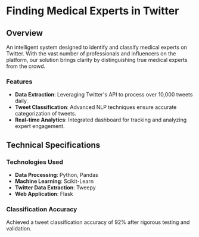 # Finding Medical Experts in Twitter

## Overview

An intelligent system designed to identify and classify medical experts on Twitter. With the vast number of professionals and influencers on the platform, our solution brings clarity by distinguishing true medical experts from the crowd.

### Features

- **Data Extraction**: Leveraging Twitter's API to process over 10,000 tweets daily.
- **Tweet Classification**: Advanced NLP techniques ensure accurate categorization of tweets.
- **Real-time Analytics**: Integrated dashboard for tracking and analyzing expert engagement.

## Technical Specifications

### Technologies Used

- **Data Processing**: Python, Pandas
- **Machine Learning**: Scikit-Learn
- **Twitter Data Extraction**: Tweepy
- **Web Application**: Flask


### Classification Accuracy

Achieved a tweet classification accuracy of 92% after rigorous testing and validation.


